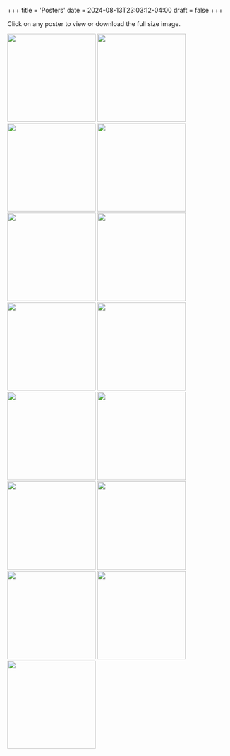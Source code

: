 +++
title = 'Posters'
date = 2024-08-13T23:03:12-04:00
draft = false
+++
<!-- markdownlint-disable MD025 MD033 MD045 -->

Click on any poster to view or download the full size image.

[<img src="/images/posters/2025-02-08.jpg" width=200 />](/images/posters/2025-02-08.jpg)
[<img src="/images/posters/2025-02-07.jpg" width=200 />](/images/posters/2025-02-08.jpg)
[<img src="/images/posters/2025-01-24.jpg" width=200 />](/images/posters/2025-01-24.jpg)
[<img src="/images/posters/2025-01-10.jpg" width=200 />](/images/posters/2025-01-10.jpg)
[<img src="/images/posters/2024-12-20.jpg" width=200 />](/images/posters/2024-12-20.jpg)
[<img src="/images/posters/2024-10-12.jpg" width=200 />](/images/posters/2024-10-12.jpg)
[<img src="/images/posters/2024-10-04.jpg" width=200 />](/images/posters/2024-10-04.jpg)
[<img src="/images/posters/2024-07-20.jpg" width=200 />](/images/posters/2024-07-20.jpg)
[<img src="/images/posters/2024-05-25.jpg" width=200 />](/images/posters/2024-05-25.jpg)
[<img src="/images/posters/2024-03-22.jpg" width=200 />](/images/posters/2024-03-22.jpg)
[<img src="/images/posters/2024-02-16.jpg" width=200 />](/images/posters/2024-02-16.jpg)
[<img src="/images/posters/2024-01-05.jpg" width=200 />](/images/posters/2024-01-05.jpg)
[<img src="/images/posters/2023-10-20.jpg" width=200 />](/images/posters/2023-10-20.jpg)
[<img src="/images/posters/2023-09-22.jpg" width=200 />](/images/posters/2023-09-22.jpg)
[<img src="/images/posters/2023-01-13.jpg" width=200 />](/images/posters/2023-01-13.jpg)
